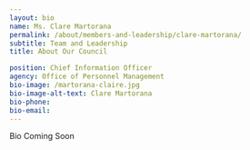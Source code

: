 ```yaml
---
layout: bio
name: Ms. Clare Martorana
permalink: /about/members-and-leadership/clare-martorana/
subtitle: Team and Leadership
title: About Our Council

position: Chief Information Officer
agency: Office of Personnel Management
bio-image: /martorana-claire.jpg
bio-image-alt-text: Clare Martorana
bio-phone:
bio-email:
---
```


Bio Coming Soon
